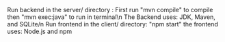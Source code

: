 Run backend in the server/ directory : First run "mvn compile" to compile then "mvn exec:java" to run in terminal\n
  The Backend uses: JDK, Maven, and SQLite/n
Run frontend in the client/ directory: "npm start"
  the frontend uses: Node.js and npm
